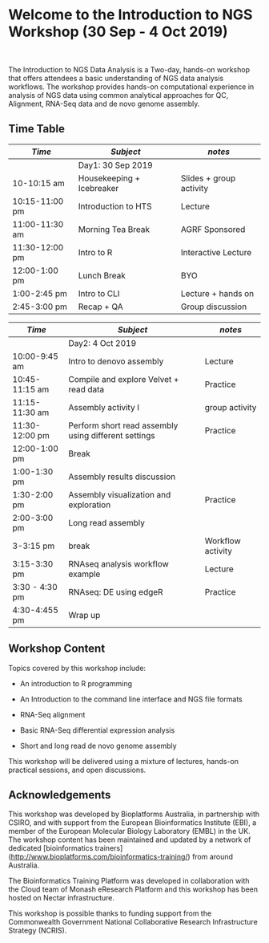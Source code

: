 # Welcome to the Introduction to NGS Workshop (30 Sep - 4 Oct 2019)
<br>

The Introduction to NGS Data Analysis is a Two-day, hands-on workshop that offers attendees a basic understanding of NGS data analysis workflows. 
The workshop provides hands-on computational experience in analysis of NGS data using common analytical approaches for QC, Alignment, RNA-Seq data and de novo genome assembly.

## Time Table

|*Time* |*Subject* |*notes*|
|-----|--------|-----|
||Day1: 30 Sep 2019 |
|10-10:15 am|Housekeeping + Icebreaker|Slides + group activity|
|10:15-11:00 pm|Introduction to HTS|Lecture|  
|11:00-11:30 am|Morning Tea Break|AGRF Sponsored|
|11:30-12:00 pm|Intro to R|Interactive Lecture|
|12:00-1:00 pm|Lunch Break|BYO|
|1:00-2:45 pm|Intro to CLI|Lecture + hands on|
|2:45-3:00 pm|Recap + QA|Group discussion|


|*Time* |*Subject* |*notes*|
|------|-----|----|
||Day2: 4 Oct 2019|
|10:00-9:45 am|Intro to denovo assembly|Lecture |
|10:45-11:15 am|Compile and explore Velvet + read data|Practice
|11:15-11:30 am|Assembly activity I|group activity|
|11:30-12:00 pm|Perform short read assembly using different settings|Practice|
|12:00-1:00 pm|Break|
|1:00-1:30 pm|Assembly results discussion|
|1:30-2:00 pm|Assembly visualization and exploration|Practice|
|2:00-3:00 pm| Long read assembly|
|3-3:15 pm|break|Workflow activity |
|3:15-3:30 pm|RNAseq analysis workflow example|Lecture|
|3:30 - 4:30 pm|RNAseq: DE using edgeR|Practice|
|4:30-4:455 pm|Wrap up| |


## Workshop Content
Topics covered by this workshop include:

* An introduction to R programming

* An Introduction to the command line interface and NGS file formats 

* RNA-Seq alignment  

* Basic RNA-Seq differential expression analysis 

* Short and long read de novo genome assembly 


This workshop will be delivered using a mixture of lectures, hands-on practical sessions, and open discussions.

## Acknowledgements
This workshop was developed by Bioplatforms Australia, in partnership with CSIRO, and with support from the European Bioinformatics Institute (EBI), a member of the European Molecular Biology Laboratory (EMBL) in the UK. The workshop content has been maintained and updated by a network of dedicated [bioinformatics trainers] (http://www.bioplatforms.com/bioinformatics-training/) from around Australia.<br>

The Bioinformatics Training Platform was developed in collaboration with the Cloud team of Monash eResearch Platform and this workshop has been hosted on Nectar infrastructure.<br>

This workshop is possible thanks to funding support from the Commonwealth Government National Collaborative Research Infrastructure Strategy (NCRIS).<br>
